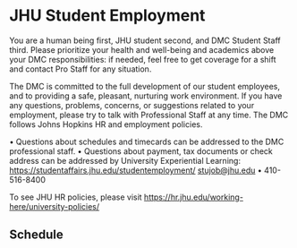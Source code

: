 # JHU Student Employment

You are a human being first, JHU student second, and DMC Student Staff third. Please prioritize your health and well-being and academics above your DMC responsibilities: if needed, feel free to get coverage for a shift and contact Pro Staff for any situation.

The DMC is committed to the full development of our student employees, and to providing a safe, pleasant, nurturing work environment. If you have any questions, problems, concerns, or suggestions related to your employment, please try to talk with Professional Staff at any time. The DMC follows Johns Hopkins HR and employment policies. 


•	Questions about schedules and timecards can be addressed to the DMC professional staff.
•	Questions about payment, tax documents or check address can be addressed by University Experiential Learning: https://studentaffairs.jhu.edu/studentemployment/
stujob@jhu.edu • 410-516-8400

To see JHU HR policies, please visit https://hr.jhu.edu/working-here/university-policies/

## Schedule


